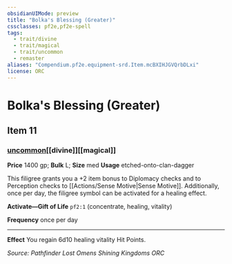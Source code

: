 ```yaml
---
obsidianUIMode: preview
title: "Bolka's Blessing (Greater)"
cssclasses: pf2e,pf2e-spell
tags:
  - trait/divine
  - trait/magical
  - trait/uncommon
  - remaster
aliases: "Compendium.pf2e.equipment-srd.Item.mcBXIHJGVQrbDLxi"
license: ORC
---
```

# Bolka's Blessing (Greater)
## Item 11
### [uncommon](uncommon "Uncommon Rarity Trait")[[divine]][[magical]]


**Price** 1400 gp; 
**Bulk** L; **Size** med
**Usage** etched-onto-clan-dagger

This filigree grants you a +2 item bonus to Diplomacy checks and to Perception checks to [[Actions/Sense Motive|Sense Motive]]. Additionally, once per day, the filigree symbol can be activated for a healing effect.

**Activate—Gift of Life** `pf2:1` (concentrate, healing, vitality)

**Frequency** once per day

* * *

**Effect** You regain 6d10 healing vitality Hit Points.

*Source: Pathfinder Lost Omens Shining Kingdoms*
*ORC*